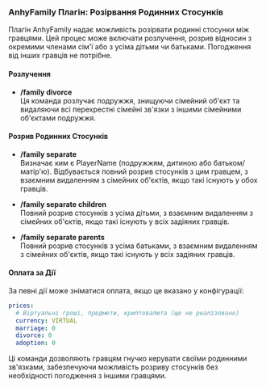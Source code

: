 ### AnhyFamily Плагін: Розірвання Родинних Стосунків

Плагін AnhyFamily надає можливість розірвати родинні стосунки між гравцями. Цей процес може включати розлучення, розрив відносин з окремими членами сім'ї або з усіма дітьми чи батьками. Погодження від інших гравців не потрібне.

#### Розлучення

- **/family divorce**  
  Ця команда розлучає подружжя, знищуючи сімейний об'єкт та видаляючи всі перехрестні сімейні зв'язки з іншими сімейними об'єктами подружжя.

#### Розрив Родинних Стосунків

- **/family separate <PlayerName>**  
  Визначає ким є PlayerName (подружжям, дитиною або батьком/матір'ю). Відбувається повний розрив стосунків з цим гравцем, з взаємним видаленням з сімейних об'єктів, якщо такі існують у обох гравців.

- **/family separate children**  
  Повний розрив стосунків з усіма дітьми, з взаємним видаленням з сімейних об'єктів, якщо такі існують у всіх задіяних гравців.

- **/family separate parents**  
  Повний розрив стосунків з усіма батьками, з взаємним видаленням з сімейних об'єктів, якщо такі існують у всіх задіяних гравців.

#### Оплата за Дії

За певні дії може зніматися оплата, якщо це вказано у конфігурації:

```yaml
prices:
  # Віртуальні гроші, предмети, криптовалюта (ще не реалізовано)
  currency: VIRTUAL
  marriage: 0
  divorce: 0
  adoption: 0
```

Ці команди дозволяють гравцям гнучко керувати своїми родинними зв'язками, забезпечуючи можливість розриву стосунків без необхідності погодження з іншими гравцями.